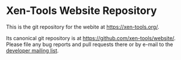 Xen-Tools Website Repository
============================

This is the git repository for the webite at https://xen-tools.org/.

Its canonical git repository is at
https://github.com/xen-tools/website/. Please file any bug reports and
pull requests there or by e-mail to the [developer mailing
list](http://xen-tools.org/software/xen-tools/lists.html).
